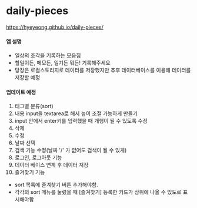 # daily-pieces
https://hyeyeong.github.io/daily-pieces/

#### 앱 설명
- 일상의 조각을 기록하는 모음집
- 할일이든, 메모든, 일기든 뭐든! 기록해주세요
- 당장은 로컬스토리지로 데이터를 저장했지만 추후 데이터베이스를 이용해 데이터를 저장할 예정

#### 업데이트 예정

1. 태그별 분류(sort)
2. 내용 input을 textarea로 해서 높이 조절 가능하게 만들기
3. input 안에서 enter키를 입력했을 때 개행이 될 수 있도록 수정
4. 삭제
5. 수정
6. 날짜 선택
7. 검색 기능 수정(날짜 '/' 가 없어도 검색이 될 수 있게)
8. 로그인, 로그아웃 기능
9. 데이터 베이스 연계 후 데이터 저장
10. 즐겨찾기 기능 
  - sort 목록에 즐겨찾기 버튼 추가해야함.
  - 각각의 sort 메뉴를 눌렀을 때 [즐겨찾기] 등록한 카드가 상위에 나올 수 있도로 표시해야함
